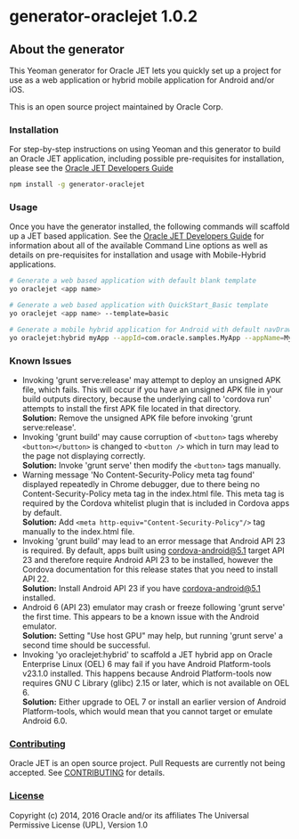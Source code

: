 # generator-oraclejet 1.0.2

## About the generator
This Yeoman generator for Oracle JET lets you quickly set up a project for use as a web application or hybrid mobile application for Android and/or iOS. 

This is an open source project maintained by Oracle Corp.

### Installation
For step-by-step instructions on using Yeoman and this generator to build an Oracle JET application, including possible pre-requisites for installation, please see the [Oracle JET Developers Guide](http://docs.oracle.com/middleware/jet202/jet/)
```bash
npm install -g generator-oraclejet
```

### Usage
Once you have the generator installed, the following commands will scaffold up a JET based application. See the [Oracle JET Developers Guide](http://docs.oracle.com/middleware/jet202/jet/) for information about all of the available Command Line options as well as details on pre-requisites for installation and usage with Mobile-Hybrid applications.

```bash
# Generate a web based application with default blank template
yo oraclejet <app name>
```
```bash
# Generate a web based application with QuickStart_Basic template
yo oraclejet <app name> --template=basic
```
```bash
# Generate a mobile hybrid application for Android with default navDrawer template
yo oraclejet:hybrid myApp --appId=com.oracle.samples.MyApp --appName=MyApp --template=navDrawer --platforms=android
```

### Known Issues
* Invoking 'grunt serve:release' may attempt to deploy an unsigned APK file, which fails. This will occur if you have an unsigned APK file in your build outputs directory, because the underlying call to 'cordova run' attempts to install the first APK file located in that directory.  
**Solution:** Remove the unsigned APK file before invoking 'grunt serve:release'.  
* Invoking 'grunt build' may cause corruption of `<button>` tags whereby `<button></button>` is changed to `<button />` which in turn may lead to the page not displaying correctly.  
**Solution:** Invoke 'grunt serve' then modify the `<button>` tags manually.  
* Warning message 'No Content-Security-Policy meta tag found' displayed repeatedly in Chrome debugger, due to there being no Content-Security-Policy meta tag in the index.html file. This meta tag is required by the Cordova whitelist plugin that is included in Cordova apps by default.  
**Solution:** Add `<meta http-equiv="Content-Security-Policy"/>`  tag manually to the index.html file.
* Invoking 'grunt build' may lead to an error message that Android API 23 is required. By default, apps built using cordova-android@5.1 target API 23 and therefore require Android API 23 to be installed, however the Cordova documentation for this release states that you need to install API 22.  
**Solution:** Install Android API 23 if you have cordova-android@5.1 installed.
* Android 6 (API 23) emulator may crash or freeze following 'grunt serve' the first time. This appears to be a known issue with the Android emulator.  
**Solution:** Setting "Use host GPU" may help, but running 'grunt serve' a second time should be successful.
* Invoking 'yo oraclejet:hybrid' to scaffold a JET hybrid app on Oracle Enterprise Linux (OEL) 6 may fail if you have Android Platform-tools v23.1.0 installed. This happens because Android Platform-tools now requires GNU C Library (glibc) 2.15 or later, which is not available on OEL 6.  
**Solution:** Either upgrade to OEL 7 or install an earlier version of Android Platform-tools, which would mean that you cannot target or emulate Android 6.0.

### [Contributing](https://github.com/oracle/generator-oraclejet/tree/master/CONTRIBUTING.md)
Oracle JET is an open source project. Pull Requests are currently not being accepted. See 
[CONTRIBUTING](https://github.com/oracle/generator-oraclejet/tree/master/CONTRIBUTING.md)
for details.

### [License](https://github.com/oracle/generator-oraclejet/tree/master/LICENSE.md)
Copyright (c) 2014, 2016 Oracle and/or its affiliates
The Universal Permissive License (UPL), Version 1.0